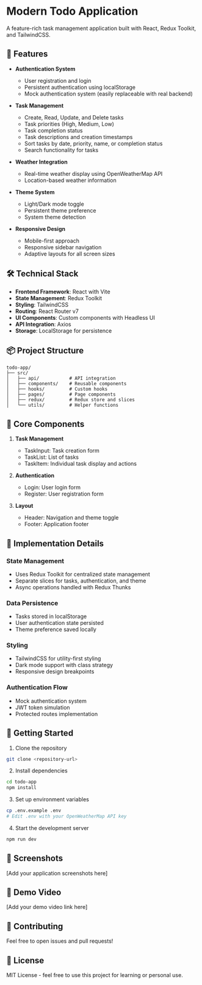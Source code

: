# Modern Todo Application

A feature-rich task management application built with React, Redux Toolkit, and TailwindCSS.

## 🚀 Features

- **Authentication System**

  - User registration and login
  - Persistent authentication using localStorage
  - Mock authentication system (easily replaceable with real backend)

- **Task Management**

  - Create, Read, Update, and Delete tasks
  - Task priorities (High, Medium, Low)
  - Task completion status
  - Task descriptions and creation timestamps
  - Sort tasks by date, priority, name, or completion status
  - Search functionality for tasks

- **Weather Integration**

  - Real-time weather display using OpenWeatherMap API
  - Location-based weather information

- **Theme System**

  - Light/Dark mode toggle
  - Persistent theme preference
  - System theme detection

- **Responsive Design**
  - Mobile-first approach
  - Responsive sidebar navigation
  - Adaptive layouts for all screen sizes

## 🛠️ Technical Stack

- **Frontend Framework**: React with Vite
- **State Management**: Redux Toolkit
- **Styling**: TailwindCSS
- **Routing**: React Router v7
- **UI Components**: Custom components with Headless UI
- **API Integration**: Axios
- **Storage**: LocalStorage for persistence

## 📦 Project Structure

```
todo-app/
├── src/
│   ├── api/           # API integration
│   ├── components/    # Reusable components
│   ├── hooks/         # Custom hooks
│   ├── pages/         # Page components
│   ├── redux/         # Redux store and slices
│   └── utils/         # Helper functions
```

## 🎯 Core Components

1. **Task Management**

   - TaskInput: Task creation form
   - TaskList: List of tasks
   - TaskItem: Individual task display and actions

2. **Authentication**

   - Login: User login form
   - Register: User registration form

3. **Layout**
   - Header: Navigation and theme toggle
   - Footer: Application footer

## 🔨 Implementation Details

### State Management

- Uses Redux Toolkit for centralized state management
- Separate slices for tasks, authentication, and theme
- Async operations handled with Redux Thunks

### Data Persistence

- Tasks stored in localStorage
- User authentication state persisted
- Theme preference saved locally

### Styling

- TailwindCSS for utility-first styling
- Dark mode support with class strategy
- Responsive design breakpoints

### Authentication Flow

- Mock authentication system
- JWT token simulation
- Protected routes implementation

## 🚦 Getting Started

1. Clone the repository

```bash
git clone <repository-url>
```

2. Install dependencies

```bash
cd todo-app
npm install
```

3. Set up environment variables

```bash
cp .env.example .env
# Edit .env with your OpenWeatherMap API key
```

4. Start the development server

```bash
npm run dev
```

## 📸 Screenshots

[Add your application screenshots here]

## 🎥 Demo Video

[Add your demo video link here]

## 🤝 Contributing

Feel free to open issues and pull requests!

## 📄 License

MIT License - feel free to use this project for learning or personal use.
